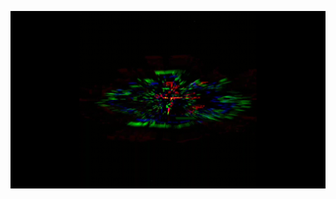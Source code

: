 ![ahmetaksungur](https://github.com/Ahmetaksungur/Ahmetaksungur/blob/master/ahmetaksungur.gif?raw=true)

